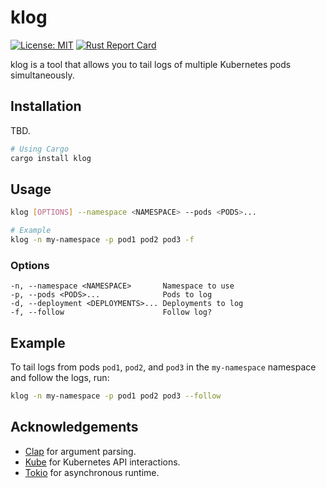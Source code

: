 # klog

[![License: MIT](https://img.shields.io/badge/License-MIT-yellow.svg)](https://opensource.org/licenses/MIT) [![Rust Report Card](https://rust-reportcard.xuri.me/badge/github.com/tobifroe/klog?style=flat)]([https://rust-reportcard.xuri.me/badge/<CRATE_PATH>?style=flat](https://rust-reportcard.xuri.me/report/github.com/tobifroe/klog))

klog is a tool that allows you to tail logs of multiple Kubernetes pods simultaneously. 

## Installation
TBD.

```bash
# Using Cargo
cargo install klog
```

## Usage

```bash
klog [OPTIONS] --namespace <NAMESPACE> --pods <PODS>...

# Example
klog -n my-namespace -p pod1 pod2 pod3 -f
```

### Options

```
-n, --namespace <NAMESPACE>       Namespace to use
-p, --pods <PODS>...              Pods to log
-d, --deployment <DEPLOYMENTS>... Deployments to log
-f, --follow                      Follow log?
```

## Example

To tail logs from pods `pod1`, `pod2`, and `pod3` in the `my-namespace` namespace and follow the logs, run:

```bash
klog -n my-namespace -p pod1 pod2 pod3 --follow
```

## Acknowledgements

- [Clap](https://github.com/clap-rs/clap) for argument parsing.
- [Kube](https://github.com/clux/kube-rs) for Kubernetes API interactions.
- [Tokio](https://github.com/tokio-rs/tokio) for asynchronous runtime.

